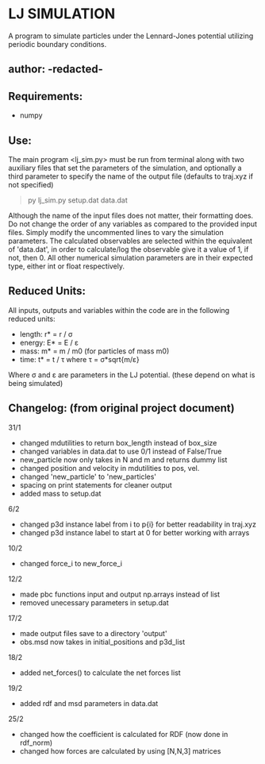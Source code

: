 # LJ SIMULATION

A program to simulate particles under the Lennard-Jones potential utilizing
periodic boundary conditions.

author: -redacted-
-------------------------------------------------------------------------------
## Requirements:
- numpy 

## Use:
The main program <lj_sim.py> must be run from terminal along with two auxiliary
files that set the parameters of the simulation, and optionally a third parameter
to specify the name of the output file (defaults to traj.xyz if not specified)

> py lj_sim.py setup.dat data.dat

Although the name of the input files does not matter, their formatting does. 
Do not change the order of any variables as compared to the provided input files.
Simply modify the uncommented lines to vary the simulation parameters. 
The calculated observables are selected within the equivalent of 'data.dat',
 in order to calculate/log the observable give it a value of 1, if not, then 0.
All other numerical simulation parameters are in their expected type, 
either int or float respectively. 

## Reduced Units:
All inputs, outputs and variables within the code are in the following 
reduced units:
- length: r* = r / σ
- energy: E* = E / ε
- mass: m* = m / m0  (for particles of mass m0)
- time: t* = t / τ where τ = σ*sqrt{m/ε}

Where σ and ε are parameters in the LJ potential.
(these depend on what is being simulated)

## Changelog: (from original project document)

31/1
- changed mdutilities to return box_length instead of box_size
- changed variables in data.dat to use 0/1 instead of False/True 
- new_particle now only takes in N and m and returns dummy list
- changed position and velocity in mdutilities to pos, vel.
- changed 'new_particle' to 'new_particles'
- spacing on print statements for cleaner output
- added mass to setup.dat

6/2
- changed p3d instance label from i to p{i} for better readability in traj.xyz
- changed p3d instance label to start at 0 for better working with arrays

10/2
- changed force_i to new_force_i 

12/2
- made pbc functions input and output np.arrays instead of list
- removed unecessary parameters in setup.dat

17/2
- made output files save to a directory 'output'
- obs.msd now takes in initial_positions and p3d_list

18/2
- added net_forces() to calculate the net forces list 

19/2
- added rdf and msd parameters in data.dat

25/2
- changed how the coefficient is calculated for RDF (now done in rdf_norm)
- changed how forces are calculated by using [N,N,3] matrices
